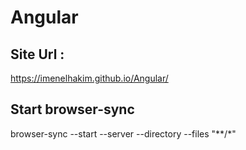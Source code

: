 # Angular

## Site Url :
https://imenelhakim.github.io/Angular/

## Start browser-sync
browser-sync --start --server --directory --files "**/*"
